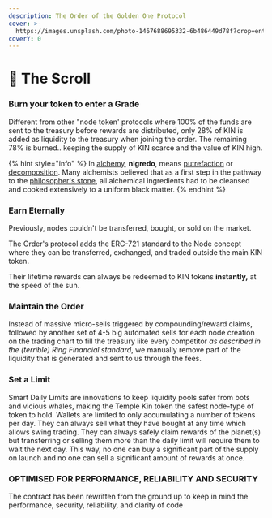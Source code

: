 ```yaml
---
description: The Order of the Golden One Protocol
cover: >-
  https://images.unsplash.com/photo-1467688695332-6b486449d78f?crop=entropy&cs=srgb&fm=jpg&ixid=MnwxOTcwMjR8MHwxfHNlYXJjaHw2fHxzY3JvbGx8ZW58MHx8fHwxNjQzNjkxMjYz&ixlib=rb-1.2.1&q=85
coverY: 0
---
```


# 📜 The Scroll

### Burn your token to enter a Grade

Different from other "node token' protocols where 100% of the funds are sent to the treasury before rewards are distributed, only 28% of KIN is added as liquidity to the treasury when joining the order. The remaining 78% is burned.. keeping the supply of KIN scarce and the value of KIN high.

{% hint style="info" %}
In [alchemy](https://en.wikipedia.org/wiki/Alchemy), **nigredo**, means [putrefaction](https://en.wikipedia.org/wiki/Putrefaction) or [decomposition](https://en.wikipedia.org/wiki/Decomposition). Many alchemists believed that as a first step in the pathway to the [philosopher's stone](https://en.wikipedia.org/wiki/Philosopher's\_stone), all alchemical ingredients had to be cleansed and cooked extensively to a uniform black matter.
{% endhint %}

### Earn Eternally

Previously, nodes couldn't be transferred, bought, or sold on the market.&#x20;

The Order's protocol adds the ERC-721 standard to the Node concept where they can be transferred, exchanged, and traded outside the main KIN token.&#x20;

Their lifetime rewards can always be redeemed to KIN tokens **instantly,** at the speed of the sun.

### Maintain the Order

Instead of massive micro-sells triggered by compounding/reward claims, followed by another set of 4-5 big automated sells for each node creation on the trading chart to fill the treasury like every competitor _as described in the (terrible) Ring Financial standard_, we manually remove part of the liquidity that is generated and sent to us through the fees.&#x20;

### Set a Limit

Smart Daily Limits are innovations to keep liquidity pools safer from bots and vicious whales, making the Temple Kin token the safest node-type of token to hold. Wallets are limited to only accumulating a number of tokens per day. They can always sell what they have bought at any time which allows swing trading. They can always safely claim rewards of the planet(s) but transferring or selling them more than the daily limit will require them to wait the next day. This way, no one can buy a significant part of the supply on launch and no one can sell a significant amount of rewards at once.&#x20;

### OPTIMISED FOR PERFORMANCE, RELIABILITY AND SECURITY

The contract has been rewritten from the ground up to keep in mind the performance, security, reliability, and clarity of code

